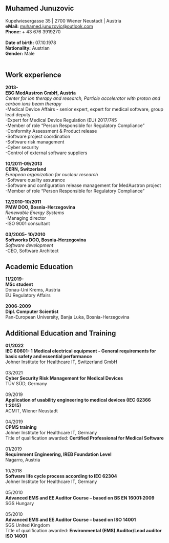 ## Muhamed Junuzovic
Kupelwiesergasse 35 | 2700 Wiener Neustadt  | Austria
<br>
**eMail:** [muhamed.junuzovic@outlook.com](muhamed.junuzovic@outlook.com)
<br>
**Phone:** + 43 676 3919270
<br><br>
**Date of birth:** 07.10.1978 
<br>
**Nationality:** Austrian
<br>
**Gender:** Male
<br>
<br>
## Work experience
**2013-**
<br>
**EBG MedAustron GmbH, Austria** 
<br>
_Center for ion therapy and research, Particle accelerator with proton and carbon ions beam therapy_<br>
-Medical Device Affairs - senior expert, expert for medical software, group lead deputy<br>
-Expert for Medical Device Regulation (EU) 2017/745<br>
-Member of role “Person Responsible for Regulatory Compliance”<br>
-Conformity Assessment & Product release<br>
-Software project coordination<br>
-Software risk management<br>
-Cyber security <br>
-Control of external software suppliers
<br><br>
**10/2011-09/2013**
<br>
**CERN, Switzerland** <br>
_European organization for nuclear research_<br>
-Software quality assurance<br>
-Software and configuration release management for MedAustron project<br>
-Member of role “Person Responsible for Regulatory Compliance”<br>
<br>
**12/2010-10/2011**
<br>
**PMW DOO, Bosnia-Herzegovina** 
<br>
_Renewable Energy Systems_<br>
-Managing director<br>
-ISO 9001 consultant<br>
<br>
**03/2005- 10/2010**
<br>
**Softworks DOO, Bosnia-Herzegovina** 
<br>
_Software development_<br>
-CEO, Software Architect
## Academic Education
**11/2019-**
<br>
**MSc student** 
<br>
Donau-Uni Krems, Austria<BR>
EU Regulatory Affairs
<br><br>
**2006-2009**
<br>
**Dipl. Computer Scientist** <br>
Pan-European University, Banja Luka, Bosnia-Herzegovina
## Additional Education and Training
**01/2022**
<br>
**IEC 60601- 1 Medical electrical equipment - General requirements for basic safety and essential performance**<br>
Johner Institute for Healthcare IT, Switzerland GmbH
<br><br>
03/2021<br>
**Cyber Security Risk Management for Medical Devices**
<br>
TÜV SÜD, Germany
<br><br>
09/2019<br>
**Application of usability engineering to medical devices (IEC 62366 1:2015)**<br>
ACMIT, Wiener Neustadt<br><br>
04/2019
<br>
**CPMS training**<br>
Johner Institute for Healthcare IT, Germany<br>
Title of qualification awarded: **Certified Professional for Medical Software**<br><br>
01/2019<br>
**Requirement Engineering, IREB Foundation Level**<br>
Nagarro, Austria<br><br>
10/2018
<br>
**Software life cycle process according to IEC 62304**<br>
Johner Institute for Healthcare IT, Germany<br><br>
05/2010
<br>
**Advanced EMS and EE Auditor Course – based on BS EN 16001:2009**<br>
SGS Hungary<br><br>
05/2010<br>
**Advanced EMS and EE Auditor Course – based on ISO 14001**<br>
SGS United Kingdom<br>
Title of qualification awarded: **Environmental (EMS) Auditor/Lead auditor ISO 14001**
<br><br>

